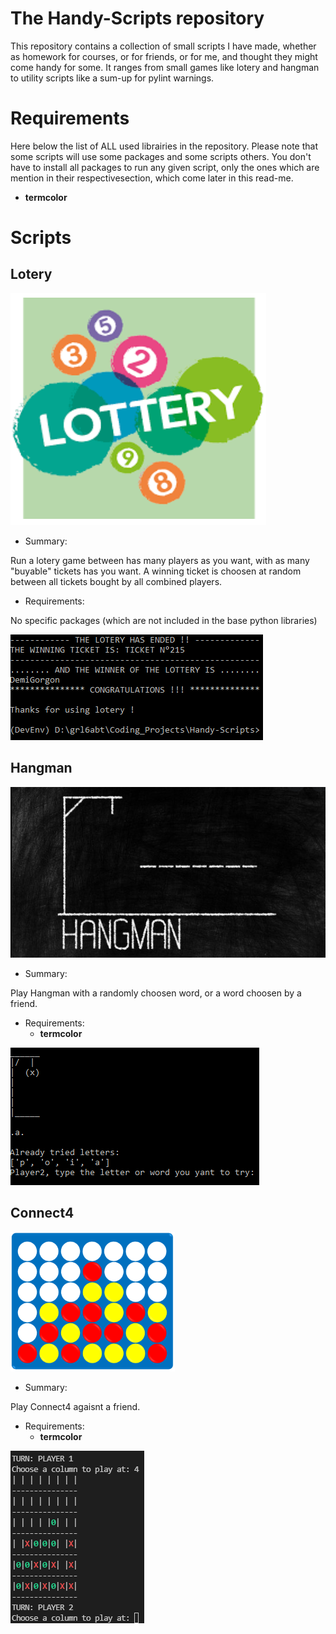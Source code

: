 # The Handy-Scripts repository

This repository contains a collection of small scripts I have made, whether as homework for courses, or for friends, or for me, and thought they might come handy for some. It ranges from small games like lotery and hangman to utility scripts like a sum-up for pylint warnings.

# Requirements

Here below the list of ALL used librairies in the repository. Please note that some scripts will use some packages and some scripts others. You don't have to install all packages to run any given script, only the ones which are mention in their respectivesection, which come later in this read-me. 
 - **termcolor**

# Scripts
## Lotery
![lotery](https://github.com/GregRL94/Handy-Scripts/blob/master/resources/lotery.png?raw=true)
 - Summary:

Run a lotery game between has many players as you want, with as many "buyable" tickets has you want. A winning ticket is choosen at random between all tickets bought by all combined players.
- Requirements:

No specific packages (which are not included in the base python libraries)

![lotery](https://github.com/GregRL94/Handy-Scripts/blob/master/resources/lotery_cmd.png?raw=true)

## Hangman
![hangman](https://github.com/GregRL94/Handy-Scripts/blob/master/resources/hangman.png?raw=true)
- Summary:

Play Hangman with a randomly choosen word, or a word choosen by a friend.
- Requirements:
	- **termcolor**

![hangman](https://github.com/GregRL94/Handy-Scripts/blob/master/resources/hangman_cmd.png?raw=true)

## Connect4
![connect4](https://github.com/GregRL94/Handy-Scripts/blob/master/resources/connect4.PNG?raw=true)
- Summary:

Play Connect4 agaisnt a friend.
- Requirements:
	- **termcolor**

![connect4](https://github.com/GregRL94/Handy-Scripts/blob/master/resources/connect4_cmd.PNG?raw=true)
